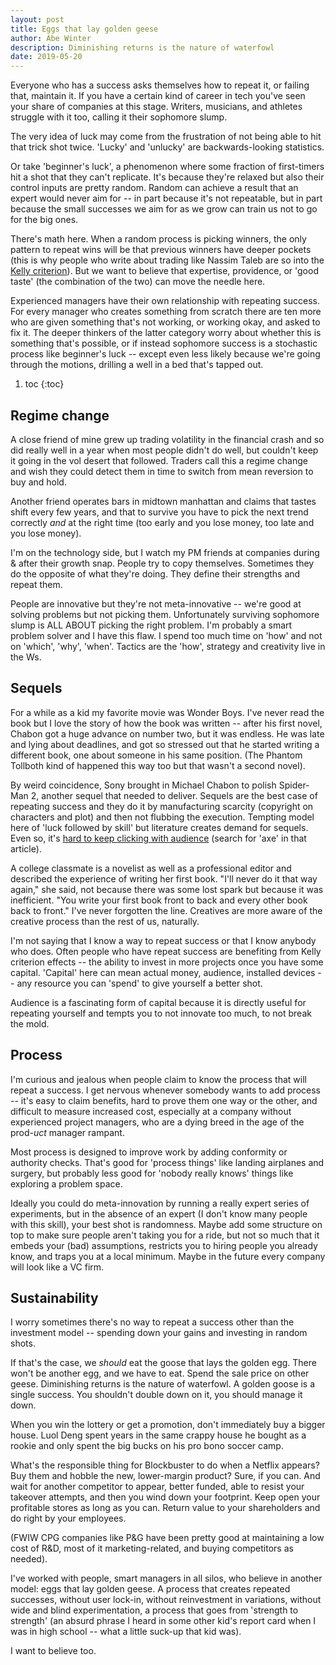 ```yaml
---
layout: post
title: Eggs that lay golden geese
author: Abe Winter
description: Diminishing returns is the nature of waterfowl
date: 2019-05-20
---
```


Everyone who has a success asks themselves how to repeat it, or failing that, maintain it. If you have a certain kind of career in tech you've seen your share of companies at this stage. Writers, musicians, and athletes struggle with it too, calling it their sophomore slump.

The very idea of luck may come from the frustration of not being able to hit that trick shot twice. 'Lucky' and 'unlucky' are backwards-looking statistics.

Or take 'beginner's luck', a phenomenon where some fraction of first-timers hit a shot that they can't replicate. It's because they're relaxed but also their control inputs are pretty random. Random can achieve a result that an expert would never aim for -- in part because it's not repeatable, but in part because the small successes we aim for as we grow can train us not to go for the big ones.

There's math here. When a random process is picking winners, the only pattern to repeat wins will be that previous winners have deeper pockets (this is why people who write about trading like Nassim Taleb are so into the [Kelly criterion](https://en.wikipedia.org/wiki/Kelly_criterion)). But we want to believe that expertise, providence, or 'good taste' (the combination of the two) can move the needle here.

Experienced managers have their own relationship with repeating success. For every manager who creates something from scratch there are ten more who are given something that's not working, or working okay, and asked to fix it. The deeper thinkers of the latter category worry about whether this is something that's possible, or if instead sophomore success is a stochastic process like beginner's luck -- except even less likely because we're going through the motions, drilling a well in a bed that's tapped out.

1. toc
{:toc}

## Regime change

A close friend of mine grew up trading volatility in the financial crash and so did really well in a year when most people didn't do well, but couldn't keep it going in the vol desert that followed. Traders call this a regime change and wish they could detect them in time to switch from mean reversion to buy and hold.

Another friend operates bars in midtown manhattan and claims that tastes shift every few years, and that to survive you have to pick the next trend correctly *and* at the right time (too early and you lose money, too late and you lose money).

I'm on the technology side, but I watch my PM friends at companies during & after their growth snap. People try to copy themselves. Sometimes they do the opposite of what they're doing. They define their strengths and repeat them.

People are innovative but they're not meta-innovative -- we're good at solving problems but not picking them. Unfortunately surviving sophomore slump is ALL ABOUT picking the right problem. I'm probably a smart problem solver and I have this flaw. I spend too much time on 'how' and not on 'which', 'why', 'when'. Tactics are the 'how', strategy and creativity live in the Ws.

## Sequels

For a while as a kid my favorite movie was Wonder Boys. I've never read the book but I love the story of how the book was written -- after his first novel, Chabon got a huge advance on number two, but it was endless. He was late and lying about deadlines, and got so stressed out that he started writing a different book, one about someone in his same position. (The Phantom Tollboth kind of happened this way too but that wasn't a second novel).

By weird coincidence, Sony brought in Michael Chabon to polish Spider-Man 2, another sequel that needed to deliver. Sequels are the best case of repeating success and they do it by manufacturing scarcity (copyright on characters and plot) and then not flubbing the execution. Tempting model here of 'luck followed by skill' but literature creates demand for sequels. Even so, it's [hard to keep clicking with audience](https://priceonomics.com/the-economics-of-a-hit-tv-show/) (search for 'axe' in that article).

A college classmate is a novelist as well as a professional editor and described the experience of writing her first book. "I'll never do it that way again," she said, not because there was some lost spark but because it was inefficient. "You write your first book front to back and every other book back to front." I've never forgotten the line. Creatives are more aware of the creative process than the rest of us, naturally.

I'm not saying that I know a way to repeat success or that I know anybody who does. Often people who have repeat success are benefiting from Kelly criterion effects -- the ability to invest in more projects once you have some capital. 'Capital' here can mean actual money, audience, installed devices -- any resource you can 'spend' to give yourself a better shot.

Audience is a fascinating form of capital because it is directly useful for repeating yourself and tempts you to not innovate too much, to not break the mold.

## Process

I'm curious and jealous when people claim to know the process that will repeat a success. I get nervous whenever somebody wants to add process -- it's easy to claim benefits, hard to prove them one way or the other, and difficult to measure increased cost, especially at a company without experienced project managers, who are a dying breed in the age of the prod-*uct* manager rampant.

Most process is designed to improve work by adding conformity or authority checks. That's good for 'process things' like landing airplanes and surgery, but probably less good for 'nobody really knows' things like exploring a problem space.

Ideally you could do meta-innovation by running a really expert series of experiments, but in the absence of an expert (I don't know many people with this skill), your best shot is randomness. Maybe add some structure on top to make sure people aren't taking you for a ride, but not so much that it embeds your (bad) assumptions, restricts you to hiring people you already know, and traps you at a local minimum. Maybe in the future every company will look like a VC firm.

## Sustainability

I worry sometimes there's no way to repeat a success other than the investment model -- spending down your gains and investing in random shots.

If that's the case, we *should* eat the goose that lays the golden egg. There won't be another egg, and we have to eat. Spend the sale price on other geese. Diminishing returns is the nature of waterfowl. A golden goose is a single success. You shouldn't double down on it, you should manage it down.

When you win the lottery or get a promotion, don't immediately buy a bigger house. Luol Deng spent years in the same crappy house he bought as a rookie and only spent the big bucks on his pro bono soccer camp.

What's the responsible thing for Blockbuster to do when a Netflix appears? Buy them and hobble the new, lower-margin product? Sure, if you can. And wait for another competitor to appear, better funded, able to resist your takeover attempts, and then you wind down your footprint. Keep open your profitable stores as long as you can. Return value to your shareholders and do right by your employees.

(FWIW CPG companies like P&G have been pretty good at maintaining a low cost of R&D, most of it marketing-related, and buying competitors as needed).

I've worked with people, smart managers in all silos, who believe in another model: eggs that lay golden geese. A process that creates repeated successes, without user lock-in, without reinvestment in variations, without wide and blind experimentation, a process that goes from 'strength to strength' (an absurd phrase I heard in some other kid's report card when I was in high school -- what a little suck-up that kid was).

I want to believe too.
